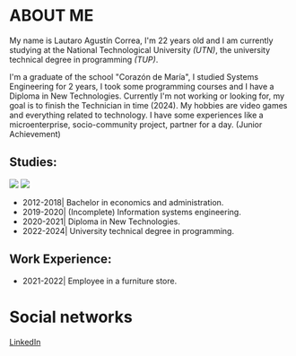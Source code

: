 # ABOUT ME

My name is Lautaro Agustín Correa, I'm 22 years old and I am currently studying at the National Technological University *(UTN)*, the university technical degree in programming *(TUP)*.

I'm a graduate of the school "Corazón de María", I studied Systems Engineering for 2 years, I took some programming courses and I have a Diploma in New Technologies. Currently I'm not working or looking for, my goal is to finish the Technician in time (2024). My hobbies are video games and everything related to technology.
I have some experiences like a microenterprise, socio-community project, partner for a day. (Junior Achievement)

## Studies:
![](https://www.efundaap.com/wp-content/uploads/2020/02/Logo-UTN-FRC.png) ![](https://www.estadiosdeargentina.com.ar/wp-content/uploads/2015/12/colegio-corazon-maria.png)

* 2012-2018| Bachelor in economics and administration.
* 2019-2020| (Incomplete) Information systems engineering.
* 2020-2021| Diploma in New Technologies.
* 2022-2024| University technical degree in programming.

## Work Experience:

* 2021-2022| Employee in a furniture store.

# Social networks
[LinkedIn](https://www.linkedin.com/in/lautarocorrea01/)

